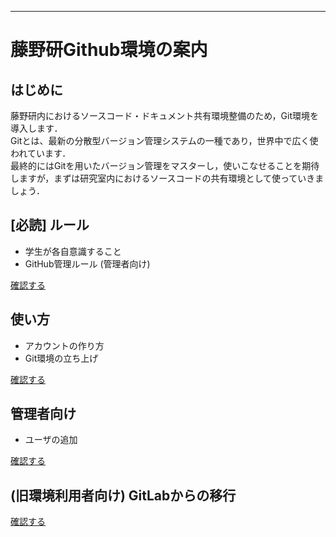 <!--
[remotetheme.github.io](https://remotetheme.github.io/)
-->
___
# 藤野研Github環境の案内

## はじめに

藤野研内におけるソースコード・ドキュメント共有環境整備のため，Git環境を導入します．  
Gitとは、最新の分散型バージョン管理システムの一種であり，世界中で広く使われています．  
最終的にはGitを用いたバージョン管理をマスターし，使いこなせることを期待しますが，まずは研究室内におけるソースコードの共有環境として使っていきましょう．  

## [必読] ルール

- 学生が各自意識すること
- GitHub管理ルール (管理者向け)

[確認する](./rules/index.md)

## 使い方

- アカウントの作り方
- Git環境の立ち上げ

[確認する](./howto/index.md)

## 管理者向け

- ユーザの追加

[確認する](./admin/index.md)

## (旧環境利用者向け) GitLabからの移行

[確認する](./port_from_Gitlab/index.md)
